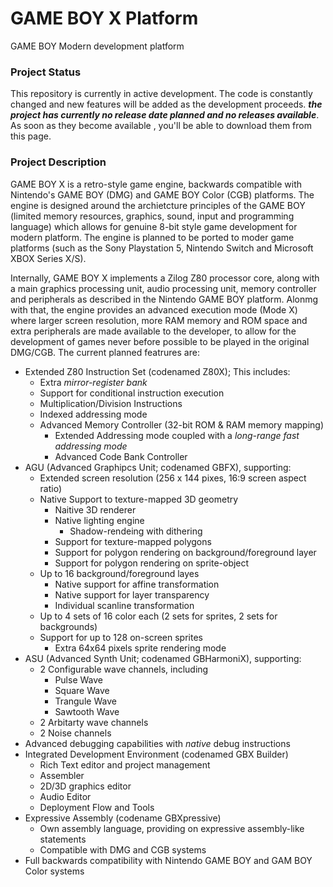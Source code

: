 # GAME BOY X Platform
GAME BOY Modern development platform

### Project Status
This repository is currently in active development. The code is constantly changed and new features will be added as the development proceeds. ***the project has currently no release date planned and no releases available***. As soon as they become available , you'll be able to download them from this page.

### Project Description
GAME BOY X is a retro-style game engine, backwards compatible with Nintendo's GAME BOY (DMG) and GAME BOY Color (CGB) platforms. The engine is designed around the archietcture principles of the GAME BOY (limited memory resources, graphics, sound, input and programming language) which allows for genuine 8-bit style game development for modern platform. The engine is planned to be ported to moder game platforms (such as the Sony Playstation 5, Nintendo Switch and Microsoft XBOX Series X/S).

Internally, GAME BOY X implements a Zilog Z80 processor core, along with a main graphics processing unit, audio processing unit, memory controller and peripherals as described in the Nintendo GAME BOY platform. Alonmg with that, the engine provides an advanced execution mode (Mode X) where larger screen resolution, more RAM memory and ROM space and extra peripherals are made available to the developer, to allow for the development of games never before possible to be played in the original DMG/CGB. The current planned featrures are:

- Extended Z80 Instruction Set (codenamed Z80X); This includes:
  - Extra *mirror-register bank*
  - Support for conditional instruction execution
  - Multiplication/Division Instructions
  - Indexed addressing mode
  - Advanced Memory Controller (32-bit ROM & RAM memory mapping)
    - Extended Addressing mode coupled with a *long-range fast addressing mode*
    - Advanced Code Bank Controller
- AGU (Advanced Graphipcs Unit; codenamed GBFX), supporting:
  - Extended screen resolution  (256 x 144 pixes, 16:9 screen aspect ratio)
  - Native Support to texture-mapped 3D geometry
    - Naitive 3D renderer
    - Native lighting engine
      - Shadow-rendeing with dithering
    - Support for texture-mapped polygons
    - Support for polygon rendering on background/foreground layer 
    - Support for polygon rendering on sprite-object
  - Up to 16 background/foreground layes
    - Native support for affine transformation
    - Native support for layer transparency
    - Individual scanline transformation
  - Up to 4 sets of 16 color each (2 sets for sprites, 2 sets for backgrounds)
  - Support for up to 128 on-screen sprites
    - Extra 64x64 pixels sprite rendering mode
- ASU (Advanced Synth Unit; codenamed GBHarmoniX), supporting:
  - 2 Configurable wave channels, including
    - Pulse Wave
    - Square Wave
    - Trangule Wave
    - Sawtooth Wave
  - 2 Arbitarty wave channels
  - 2 Noise channels
- Advanced debugging capabilities with *native* debug instructions
- Integrated Development Environment (codenamed GBX Builder)
  - Rich Text editor and project management
  - Assembler
  - 2D/3D graphics editor
  - Audio Editor
  - Deployment Flow and Tools
- Expressive Assembly (codename GBXpressive)
  - Own assembly language, providing on expressive assembly-like statements
  - Compatible with DMG and CGB systems
- Full backwards compatibility with Nintendo GAME BOY and GAM BOY Color systems

